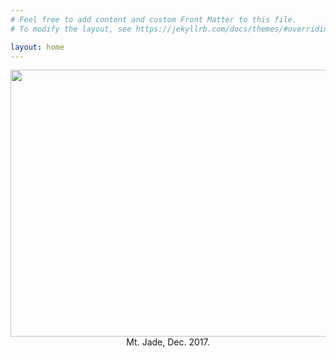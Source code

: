 ```yaml
---
# Feel free to add content and custom Front Matter to this file.
# To modify the layout, see https://jekyllrb.com/docs/themes/#overriding-theme-defaults

layout: home
---
```

<center>
<img src="https://wenjietseng.github.io/images/me.JPG" height=427 width=640>
</br>
Mt. Jade, Dec. 2017.
</center>


